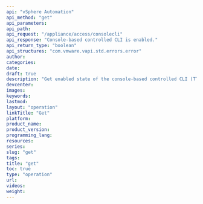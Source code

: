 ```yaml
---
api: "vSphere Automation"
api_method: "get"
api_parameters:
api_path:
api_request: "/appliance/access/consolecli"
api_response: "Console-based controlled CLI is enabled."
api_return_type: "boolean"
api_structures: "com.vmware.vapi.std.errors.error"
author:
categories:
date:
draft: true
description: "Get enabled state of the console-based controlled CLI (TTY1)."
devcenter:
images:
keywords:
lastmod:
layout: "operation"
linkTitle: "Get"
platform:
product_name:
product_version:
programming_lang:
resources:
series:
slug: "get"
tags:
title: "get"
toc: true
type: "operation"
url:
videos:
weight:
---
```


